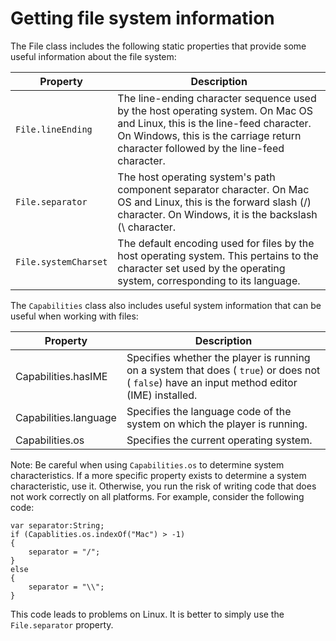 # Getting file system information

<div>

The File class includes the following static properties that provide some useful
information about the file system:

<div>

| Property             | Description                                                                                                                                                                                                        |
| -------------------- | ------------------------------------------------------------------------------------------------------------------------------------------------------------------------------------------------------------------ |
| `File.lineEnding`    | The line-ending character sequence used by the host operating system. On Mac OS and Linux, this is the line-feed character. On Windows, this is the carriage return character followed by the line-feed character. |
| `File.separator`     | The host operating system's path component separator character. On Mac OS and Linux, this is the forward slash (/) character. On Windows, it is the backslash (\\ character.                                       |
| `File.systemCharset` | The default encoding used for files by the host operating system. This pertains to the character set used by the operating system, corresponding to its language.                                                  |

</div>

The `Capabilities` class also includes useful system information that can be
useful when working with files:

<div>

| Property              | Description                                                                                                                                 |
| --------------------- | ------------------------------------------------------------------------------------------------------------------------------------------- |
| Capabilities.hasIME   | Specifies whether the player is running on a system that does ( `true`) or does not ( `false`) have an input method editor (IME) installed. |
| Capabilities.language | Specifies the language code of the system on which the player is running.                                                                   |
| Capabilities.os       | Specifies the current operating system.                                                                                                     |

</div>

<div>

Note: Be careful when using `Capabilities.os` to determine system
characteristics. If a more specific property exists to determine a system
characteristic, use it. Otherwise, you run the risk of writing code that does
not work correctly on all platforms. For example, consider the following code:

</div>

    var separator:String;
    if (Capablities.os.indexOf("Mac") > -1)
    {
    	separator = "/";
    }
    else
    {
    	separator = "\\";
    }

This code leads to problems on Linux. It is better to simply use the
`File.separator` property.

</div>

<div>

<div>

</div>

</div>
